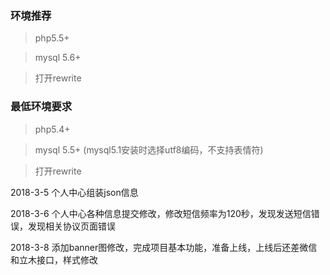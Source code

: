  
### 环境推荐
> php5.5+

> mysql 5.6+

> 打开rewrite


### 最低环境要求
> php5.4+

> mysql 5.5+ (mysql5.1安装时选择utf8编码，不支持表情符)

> 打开rewrite

2018-3-5
个人中心组装json信息

2018-3-6
个人中心各种信息提交修改，修改短信频率为120秒，发现发送短信错误，发现相关协议页面错误

2018-3-8
添加banner图修改，完成项目基本功能，准备上线，上线后还差微信和立木接口，样式修改
 
